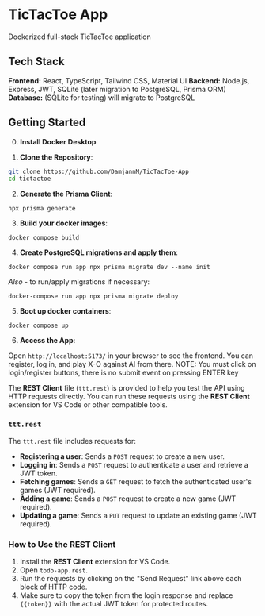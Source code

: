 # TicTacToe App

Dockerized full-stack TicTacToe application

## Tech Stack

**Frontend:** React, TypeScript, Tailwind CSS, Material UI
**Backend:** Node.js, Express, JWT, SQLite (later migration to PostgreSQL, Prisma ORM)
**Database:** (SQLite for testing) will migrate to PostgreSQL

## Getting Started

0. **Install Docker Desktop**

1. **Clone the Repository**:

```bash
git clone https://github.com/DamjannM/TicTacToe-App
cd tictactoe
```

2. **Generate the Prisma Client**:

`npx prisma generate`

3. **Build your docker images**:

`docker compose build`

4. **Create PostgreSQL migrations and apply them**:

`docker compose run app npx prisma migrate dev --name init`

_Also_ - to run/apply migrations if necessary:

`docker-compose run app npx prisma migrate deploy`

5. **Boot up docker containers**:

`docker compose up`

6.  **Access the App**:

Open `http://localhost:5173/` in your browser to see the frontend. You can register, log in, and play X-O against AI from there.
NOTE: You must click on login/register buttons, there is no submit event on pressing ENTER key

The **REST Client** file (`ttt.rest`) is provided to help you test the API using HTTP requests directly. You can run these requests using the **REST Client** extension for VS Code or other compatible tools.

### `ttt.rest`

The `ttt.rest` file includes requests for:

- **Registering a user**: Sends a `POST` request to create a new user.
- **Logging in**: Sends a `POST` request to authenticate a user and retrieve a JWT token.
- **Fetching games**: Sends a `GET` request to fetch the authenticated user's games (JWT required).
- **Adding a game**: Sends a `POST` request to create a new game (JWT required).
- **Updating a game**: Sends a `PUT` request to update an existing game (JWT required).

### How to Use the REST Client

1. Install the **REST Client** extension for VS Code.
2. Open `todo-app.rest`.
3. Run the requests by clicking on the "Send Request" link above each block of HTTP code.
4. Make sure to copy the token from the login response and replace `{{token}}` with the actual JWT token for protected routes.
